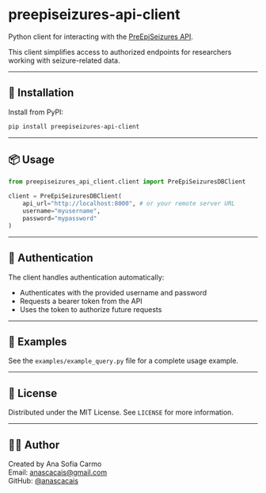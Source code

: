 # preepiseizures-api-client

Python client for interacting with the [PreEpiSeizures API](https://github.com/anascacais/preepiseizures-api).

This client simplifies access to authorized endpoints for researchers working with seizure-related data.

---

## 🚀 Installation

Install from PyPI:

```bash
pip install preepiseizures-api-client
```

---

## 📦 Usage

```python
from preepiseizures_api_client.client import PreEpiSeizuresDBClient

client = PreEpiSeizuresDBClient(
    api_url="http://localhost:8000", # or your remote server URL
    username="myusername",
    password="mypassword"
)
```

---

## 🔐 Authentication

The client handles authentication automatically:

- Authenticates with the provided username and password
- Requests a bearer token from the API
- Uses the token to authorize future requests

---

## 📂 Examples

See the `examples/example_query.py` file for a complete usage example.

---

## 🧾 License

Distributed under the MIT License. See `LICENSE` for more information.

---

## 🙋‍♀️ Author

Created by Ana Sofia Carmo  
Email: anascacais@gmail.com  
GitHub: [@anascacais](https://github.com/anascacais)
